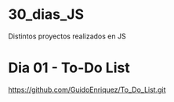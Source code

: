 # 30_dias_JS
Distintos proyectos realizados en JS


# Dia 01 - To-Do List

 https://github.com/GuidoEnriquez/To_Do_List.git
